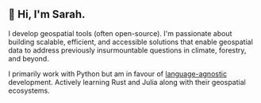 ## 👋 Hi, I'm Sarah. 

I develop geospatial tools (often open-source). I'm passionate about building scalable, efficient, and accessible solutions that enable geospatial data to address previously insurmountable questions in climate, forestry, and beyond.

I primarily work with Python but am in favour of [language-agnostic](https://en.wikipedia.org/wiki/Language-agnostic) development. Actively learning Rust and Julia along with their geospatial ecosystems.
<!--
**szwiep/szwiep** is a ✨ _special_ ✨ repository because its `README.md` (this file) appears on your GitHub profile.

Here are some ideas to get you started:

- 🔭 I’m currently working on ...
- 🌱 I’m currently learning ...
- 👯 I’m looking to collaborate on ...
- 🤔 I’m looking for help with ...
- 💬 Ask me about ...
- 📫 How to reach me: ...
- 😄 Pronouns: ...
- ⚡ Fun fact: ...
-->
